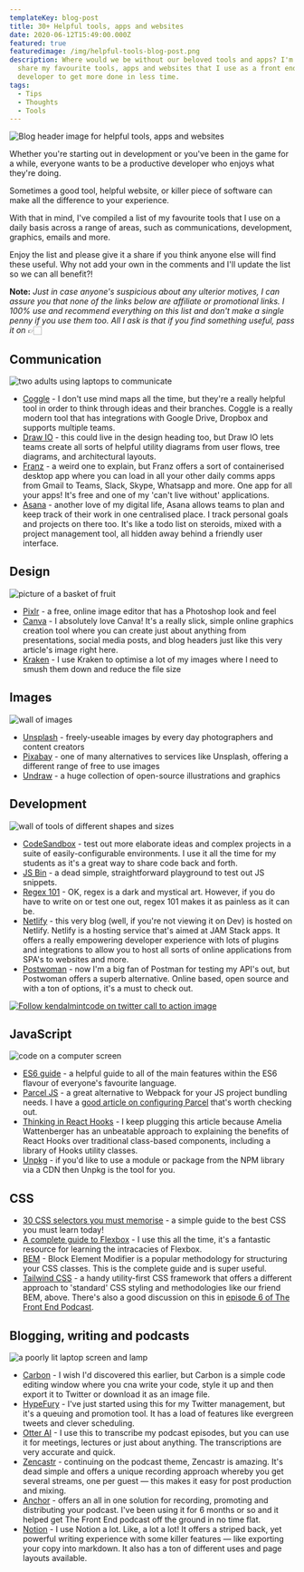 ```yaml
---
templateKey: blog-post
title: 30+ Helpful tools, apps and websites
date: 2020-06-12T15:49:00.000Z
featured: true
featuredimage: /img/helpful-tools-blog-post.png
description: Where would we be without our beloved tools and apps? I'm going to
  share my favourite tools, apps and websites that I use as a front end
  developer to get more done in less time.
tags:
  - Tips
  - Thoughts
  - Tools
---
```

![Blog header image for helpful tools, apps and websites](/img/helpful-tools-blog-post.png)

Whether you're starting out in development or you've been in the game for a while, everyone wants to be a productive developer who enjoys what they're doing. 

Sometimes a good tool, helpful website, or killer piece of software can make all the difference to your experience.

With that in mind, I've compiled a list of my favourite tools that I use on a daily basis across a range of areas, such as communications, development, graphics, emails and more.

Enjoy the list and please give it a share if you think anyone else will find these useful. Why not add your own in the comments and I'll update the list so we can all benefit?!

**Note:** *Just in case anyone's suspicious about any ulterior motives, I can assure you that none of the links below are affiliate or promotional links. I 100% use and recommend everything on this list and don't make a single penny if you use them too. All I ask is that if you find something useful, pass it on* 👉🏻

## Communication

![two adults using laptops to communicate](/img/adult-brainstorming-chair-515167.jpg)

* [Coggle](https://coggle.it/) - I don't use mind maps all the time, but they're a really helpful tool in order to think through ideas and their branches. Coggle is a really modern tool that has integrations with Google Drive, Dropbox and supports multiple teams.
* [Draw IO](https://drawio-app.com/) - this could live in the design heading too, but Draw IO lets teams create all sorts of helpful utility diagrams from user flows, tree diagrams, and architectural layouts.
* [Franz](https://meetfranz.com/) - a weird one to explain, but Franz offers a sort of containerised desktop app where you can load in all your other daily comms apps from Gmail to Teams, Slack, Skype, Whatsapp and more. One app for all your apps! It's free and one of my 'can't live without' applications.
* [Asana](https://asana.com/) - another love of my digital life, Asana allows teams to plan and keep track of their work in one centralised place. I track personal goals and projects on there too. It's like a todo list on steroids, mixed with a project management tool, all hidden away behind a friendly user interface.

## Design

![picture of a basket of fruit](/img/vegetables-752153_640.jpg)

* [Pixlr](https://pixlr.com/editor/) - a free, online image editor that has a Photoshop look and feel
* [Canva](https://www.canva.com/) - I absolutely love Canva! It's a really slick, simple online graphics creation tool where you can create just about anything from presentations, social media posts, and blog headers just like this very article's image right here.
* [Kraken](https://kraken.io/web-interface) - I use Kraken to optimise a lot of my images where I need to smush them down and reduce the file size

## Images

![wall of images](/img/architecture-art-assorted-1742370.jpg)

* [Unsplash](https://unsplash.com/) - freely-useable images by every day photographers and content creators
* [Pixabay](https://pixabay.com/) - one of many alternatives to services like Unsplash, offering a different range of free to use images
* [Undraw](https://undraw.co/illustrations) - a huge collection of open-source illustrations and graphics

## Development

![wall of tools of different shapes and sizes](/img/cesar-carlevarino-aragon-778069-unsplash.jpg)

* [CodeSandbox](https://codesandbox.io/) - test out more elaborate ideas and complex projects in a suite of easily-configurable environments. I use it all the time for my students as it's a great way to share code back and forth.
* [JS Bin](https://jsbin.com/?html,output) - a dead simple, straightforward playground to test out JS snippets.
* [Regex 101](https://regex101.com/account/all) - OK, regex is a dark and mystical art. However, if you do have to write on or test one out, regex 101 makes it as painless as it can be.
* [Netlify](https://www.netlify.com/) - this very blog (well, if you're not viewing it on Dev) is hosted on Netlify. Netlify is a hosting service that's aimed at JAM Stack apps. It offers a really empowering developer experience with lots of plugins and integrations to allow you to host all sorts of online applications from SPA's to websites and more.
* [Postwoman](https://postwoman.io/) - now I'm a big fan of Postman for testing my API's out, but Postwoman offers a superb alternative. Online based, open source and with a ton of options, it's a must to check out.

[![Follow kendalmintcode on twitter call to action image](/img/twitter_cta.png)](https://twitter.com/kendalmintcode)

## JavaScript

![code on a computer screen](/img/dlanor-s-703975-unsplash.jpg)

* [ES6 guide](https://www.tutorialspoint.com/es6/es6_quick_guide.htm) - a helpful guide to all of the main features within the ES6 flavour of everyone's favourite language.
* [Parcel JS](https://parceljs.org/) - a great alternative to Webpack for your JS project bundling needs. I have a [good article on configuring Parcel](https://robkendal.co.uk/blog/2019-04-26-using-parcel-bundler-as-a-webpack-alternative/) that's worth checking out.
* [Thinking in React Hooks](https://wattenberger.com/blog/react-hooks) - I keep plugging this article because Amelia Wattenberger has an unbeatable approach to explaining the benefits of React Hooks over traditional class-based components, including a library of Hooks utility classes.
* [Unpkg](https://unpkg.com/) - if you'd like to use a module or package from the NPM library via a CDN then Unpkg is the tool for you.

## CSS

* [30 CSS selectors you must memorise](https://code.tutsplus.com/tutorials/the-30-css-selectors-you-must-memorize--net-16048) - a simple guide to the best CSS you must learn today!
* [A complete guide to Flexbox](https://css-tricks.com/snippets/css/a-guide-to-flexbox/) - I use this all the time, it's a fantastic resource for learning the intracacies of Flexbox.
* [BEM](http://getbem.com/) - Block Element Modifier is a popular methodology for structuring your CSS classes. This is the complete guide and is super useful.
* [Tailwind CSS](https://tailwindcss.com/) - a handy utility-first CSS framework that offers a different approach to 'standard' CSS styling and methodologies like our friend BEM, above. There's also a good discussion on this in [episode 6 of The Front End Podcast](https://thefrontendpodcast.site).

## Blogging, writing and podcasts

![a poorly lit laptop screen and lamp](/img/contemporary-dark-data-669996.jpg)

* [Carbon](https://carbon.now.sh/) - I wish I'd discovered this earlier, but Carbon is a simple code editing window where you cna write your code, style it up and then export it to Twitter or download it as an image file.
* [HypeFury](https://app.hypefury.com) - I've just started using this for my Twitter management, but it's a queuing and promotion tool. It has a load of features like evergreen tweets and clever scheduling.
* [Otter AI](https://otter.ai/login) - I use this to transcribe my podcast episodes, but you can use it for meetings, lectures or just about anything. The transcriptions are very accurate and quick.
* [Zencastr](https://zencastr.com/) - continuing on the podcast theme, Zencastr is amazing. It's dead simple and offers a unique recording approach whereby you get several streams, one per guest — this makes it easy for post production and mixing.
* [Anchor](https://anchor.fm/dashboard) - offers an all in one solution for recording, promoting and distributing your podcast. I've been using it for 6 months or so and it helped get The Front End podcast off the ground in no time flat.
* [Notion](https://www.notion.so/) - I use Notion a lot. Like, a lot a lot! It offers a striped back, yet powerful writing experience with some killer features — like exporting your copy into markdown. It also has a ton of different uses and page layouts available.